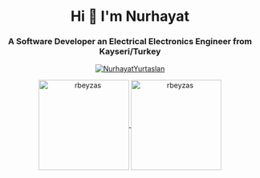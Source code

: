 <h1 align="center">Hi 👋 I'm Nurhayat</h1>
<h3 align="center">A Software Developer an Electrical Electronics Engineer from Kayseri/Turkey</h3>

<!--
**NurhayatYurtaslan/NurhayatYurtaslan** is a ✨ _special_ ✨ repository because its `README.md` (this file) appears on your GitHub profile.

Here are some ideas to get you started:

- 🔭 I’m currently working on ...
- 🌱 I’m currently learning ...
- 👯 I’m looking to collaborate on ...
- 🤔 I’m looking for help with ...
- 💬 Ask me about ...
- 📫 How to reach me: ...
- 😄 Pronouns: ...
- ⚡ Fun fact: ...
-->
<p align="center"> <a href="https://github.com/ryo-ma/github-profile-trophy"><img src="https://github.com/NurhayatYurtaslan" alt="NurhayatYurtaslan" /></a> </p>

<p align="center">
	<a href="https://github.com/NurhayatYurtaslan">
		  <img height="180em" align="center" src="https://github-readme-stats.vercel.app/api?username=rbeyzas&show_icons=true&locale=en&theme=dark&include_all_commits=true&count_private=true" alt="rbeyzas"/>
		  <img height="180em" align="center" src="https://github-readme-stats.vercel.app/api/top-langs?username=rbeyzas&show_icons=true&locale=en&layout=compact&langs_count=8&theme=dark" alt="rbeyzas"/>
	</a>
</p>
